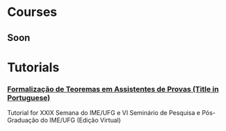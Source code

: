 
# Courses
## Soon

# Tutorials

### [Formalização de Teoremas em Assistentes de Provas (Title in Portuguese)](Tutorials/PVS_Semana_IME_2021.md)
   Tutorial for XXIX Semana do IME/UFG e VI Seminário de Pesquisa e Pós-Graduação do IME/UFG (Edição Virtual)
